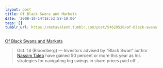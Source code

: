 ```yaml
---
layout: post
title: Of Black Swans and Markets
date: '2008-10-14T18:52:58-10:00'
tags: []
tumblr_url: https://metavalent.tumblr.com/post/54620520/of-black-swans-and-markets
---
```

[Of Black Swans and Markets](http://metavalent.com/?p=941)  

> Oct. 14 (Bloomberg) — Investors advised by “Black Swan” author [Nassim Taleb](http://www.bloomberg.com/apps/news?pid=20601087&sid=aDVgqxiT9RSg&refer=home) have gained 50 percent or more this year as his strategies for navigating big swings in share prices paid off…

